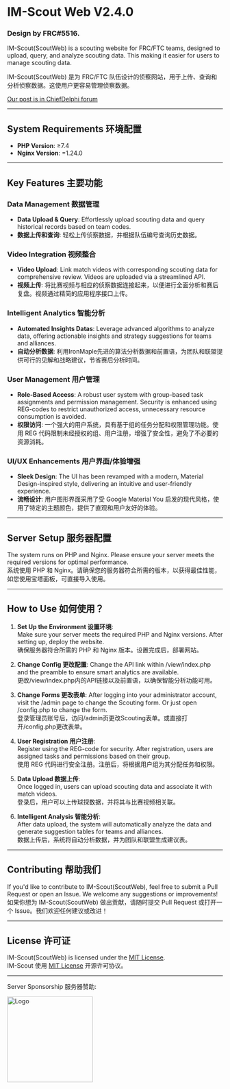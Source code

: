 # IM-Scout Web V2.4.0
### Design by FRC#5516.

IM-Scout(ScoutWeb) is a scouting website for FRC/FTC teams, designed to upload, query, and analyze scouting data. This making it easier for users to manage scouting data.<br>

IM-Scout(ScoutWeb) 是为 FRC/FTC 队伍设计的侦察网站，用于上传、查询和分析侦察数据。这使用户更容易管理侦察数据。

[Our post is in ChiefDelphi forum](https://www.chiefdelphi.com/t/introducing-to-maple-scout-the-first-ai-powered-scouting-webapp/483772)

---

## System Requirements 环境配置

- **PHP Version**: ≥7.4
- **Nginx Version**: =1.24.0

---
## Key Features 主要功能

### Data Management 数据管理
- **Data Upload & Query**: Effortlessly upload scouting data and query historical records based on team codes.
- **数据上传和查询**: 轻松上传侦察数据，并根据队伍编号查询历史数据。
  
### Video Integration 视频整合
- **Video Upload**: Link match videos with corresponding scouting data for comprehensive review. Videos are uploaded via a streamlined API.
- **视频上传**: 将比赛视频与相应的侦察数据连接起来，以便进行全面分析和赛后复盘。视频通过精简的应用程序接口上传。

### Intelligent Analytics 智能分析
- **Automated Insights Datas**: Leverage advanced algorithms to analyze data, offering actionable insights and strategy suggestions for teams and alliances.
- **自动分析数据**: 利用IronMaple先进的算法分析数据和前置语，为团队和联盟提供可行的见解和战略建议，节省赛后分析时间。

### User Management 用户管理
- **Role-Based Access**: A robust user system with group-based task assignments and permission management. Security is enhanced using REG-codes to restrict unauthorized access, unnecessary resource consumption is avoided.
- **权限访问**: 一个强大的用户系统，具有基于组的任务分配和权限管理功能。使用 REG 代码限制未经授权的组、用户注册，增强了安全性，避免了不必要的资源消耗。

### UI/UX Enhancements 用户界面/体验增强
- **Sleek Design**: The UI has been revamped with a modern, Material Design-inspired style, delivering an intuitive and user-friendly experience.
- **流畅设计**: 用户图形界面采用了受 Google Material You 启发的现代风格，使用了特定的主题颜色，提供了直观和用户友好的体验。
---



## Server Setup 服务器配置

The system runs on PHP and Nginx. Please ensure your server meets the required versions for optimal performance.<br>
系统使用 PHP 和 Nginx。请确保您的服务器符合所需的版本，以获得最佳性能，如您使用宝塔面板，可直接导入使用。

---

## How to Use 如何使用？

1. **Set Up the Environment 设置环境**:  
    Make sure your server meets the required PHP and Nginx versions. After setting up, deploy the website.<br>
    确保服务器符合所需的 PHP 和 Nginx 版本。设置完成后，部署网站。

2. **Change Config 更改配置**:
    Change the API link within /view/index.php and the preamble to ensure smart analytics are available.<br>
    更改/view/index.php内的API链接以及前置语，以确保智能分析功能可用。

3. **Change Forms 更改表单**:
   After logging into your administrator account, visit the /admin page to change the Scouting form. Or just open /config.php to change the form.<br>
   登录管理员账号后，访问/admin页更改Scouting表单。或直接打开/config.php更改表单。

4. **User Registration 用户注册**:  
    Register using the REG-code for security. After registration, users are assigned tasks and permissions based on their group.<br>
    使用 REG 代码进行安全注册。注册后，将根据用户组为其分配任务和权限。

5. **Data Upload 数据上传**:  
    Once logged in, users can upload scouting data and associate it with match videos.<br>
    登录后，用户可以上传球探数据，并将其与比赛视频相关联。

6. **Intelligent Analysis 智能分析**:  
    After data upload, the system will automatically analyze the data and generate suggestion tables for teams and alliances.<br>
    数据上传后，系统将自动分析数据，并为团队和联盟生成建议表。


---

## Contributing 帮助我们

If you'd like to contribute to IM-Scout(ScoutWeb), feel free to submit a Pull Request or open an Issue. We welcome any suggestions or improvements!<br>
如果你想为 IM-Scout(ScoutWeb) 做出贡献，请随时提交 Pull Request 或打开一个 Issue。我们欢迎任何建议或改进！

---

## License 许可证

IM-Scout(ScoutWeb) is licensed under the [MIT License](https://opensource.org/licenses/MIT).<br>
IM-Scout 使用 [MIT License](https://opensource.org/licenses/MIT) 开源许可协议。

---

<footer>
    <div class="footer-content">
        <div class="footer-sponsor">
            <p>Server Sponsorship 服务器赞助: </p>
        </div>
        <div class="footer-logo">
            <img src="https://api4.lfcup.cn/files/logo2.png" alt="Logo" class="logo" width="200" height="auto">
        </div>
    </div>
</footer>

